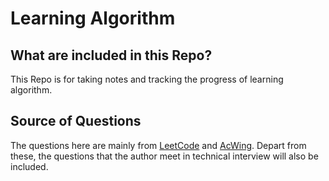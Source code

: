 # Learning Algorithm
## What are included in this Repo?
This Repo is for taking notes and tracking the progress of learning algorithm.

## Source of Questions
The questions here are mainly from [LeetCode](https://leetcode.cn/problemset/all/) and [AcWing](https://www.acwing.com/problem/). Depart from these, the questions that the author meet in technical interview will also be included. 
